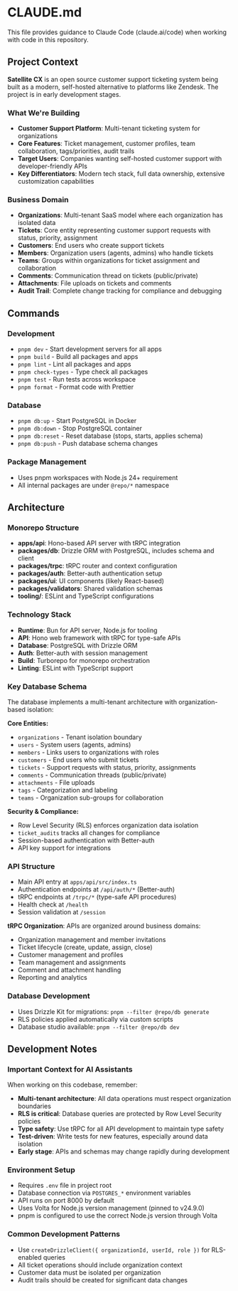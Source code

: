 # CLAUDE.md

This file provides guidance to Claude Code (claude.ai/code) when working with code in this repository.

## Project Context

**Satellite CX** is an open source customer support ticketing system being built as a modern, self-hosted alternative to platforms like Zendesk. The project is in early development stages.

### What We're Building
- **Customer Support Platform**: Multi-tenant ticketing system for organizations
- **Core Features**: Ticket management, customer profiles, team collaboration, tags/priorities, audit trails
- **Target Users**: Companies wanting self-hosted customer support with developer-friendly APIs
- **Key Differentiators**: Modern tech stack, full data ownership, extensive customization capabilities

### Business Domain
- **Organizations**: Multi-tenant SaaS model where each organization has isolated data
- **Tickets**: Core entity representing customer support requests with status, priority, assignment
- **Customers**: End users who create support tickets
- **Members**: Organization users (agents, admins) who handle tickets
- **Teams**: Groups within organizations for ticket assignment and collaboration
- **Comments**: Communication thread on tickets (public/private)
- **Attachments**: File uploads on tickets and comments
- **Audit Trail**: Complete change tracking for compliance and debugging

## Commands

### Development
- `pnpm dev` - Start development servers for all apps
- `pnpm build` - Build all packages and apps
- `pnpm lint` - Lint all packages and apps
- `pnpm check-types` - Type check all packages
- `pnpm test` - Run tests across workspace
- `pnpm format` - Format code with Prettier

### Database
- `pnpm db:up` - Start PostgreSQL in Docker
- `pnpm db:down` - Stop PostgreSQL container
- `pnpm db:reset` - Reset database (stops, starts, applies schema)
- `pnpm db:push` - Push database schema changes

### Package Management
- Uses pnpm workspaces with Node.js 24+ requirement
- All internal packages are under `@repo/*` namespace

## Architecture

### Monorepo Structure
- **apps/api**: Hono-based API server with tRPC integration
- **packages/db**: Drizzle ORM with PostgreSQL, includes schema and client
- **packages/trpc**: tRPC router and context configuration
- **packages/auth**: Better-auth authentication setup
- **packages/ui**: UI components (likely React-based)
- **packages/validators**: Shared validation schemas
- **tooling/**: ESLint and TypeScript configurations

### Technology Stack
- **Runtime**: Bun for API server, Node.js for tooling
- **API**: Hono web framework with tRPC for type-safe APIs
- **Database**: PostgreSQL with Drizzle ORM
- **Auth**: Better-auth with session management
- **Build**: Turborepo for monorepo orchestration
- **Linting**: ESLint with TypeScript support

### Key Database Schema
The database implements a multi-tenant architecture with organization-based isolation:

**Core Entities:**
- `organizations` - Tenant isolation boundary
- `users` - System users (agents, admins)
- `members` - Links users to organizations with roles
- `customers` - End users who submit tickets
- `tickets` - Support requests with status, priority, assignments
- `comments` - Communication threads (public/private)
- `attachments` - File uploads
- `tags` - Categorization and labeling
- `teams` - Organization sub-groups for collaboration

**Security & Compliance:**
- Row Level Security (RLS) enforces organization data isolation
- `ticket_audits` tracks all changes for compliance
- Session-based authentication with Better-auth
- API key support for integrations

### API Structure
- Main API entry at `apps/api/src/index.ts`
- Authentication endpoints at `/api/auth/*` (Better-auth)
- tRPC endpoints at `/trpc/*` (type-safe API procedures)
- Health check at `/health`
- Session validation at `/session`

**tRPC Organization**: APIs are organized around business domains:
- Organization management and member invitations
- Ticket lifecycle (create, update, assign, close)
- Customer management and profiles
- Team management and assignments
- Comment and attachment handling
- Reporting and analytics

### Database Development
- Uses Drizzle Kit for migrations: `pnpm --filter @repo/db generate`
- RLS policies applied automatically via custom scripts
- Database studio available: `pnpm --filter @repo/db dev`

## Development Notes

### Important Context for AI Assistants
When working on this codebase, remember:
- **Multi-tenant architecture**: All data operations must respect organization boundaries
- **RLS is critical**: Database queries are protected by Row Level Security policies
- **Type safety**: Use tRPC for all API development to maintain type safety
- **Test-driven**: Write tests for new features, especially around data isolation
- **Early stage**: APIs and schemas may change rapidly during development

### Environment Setup
- Requires `.env` file in project root
- Database connection via `POSTGRES_*` environment variables
- API runs on port 8000 by default
- Uses Volta for Node.js version management (pinned to v24.9.0)
- pnpm is configured to use the correct Node.js version through Volta

### Common Development Patterns
- Use `createDrizzleClient({ organizationId, userId, role })` for RLS-enabled queries
- All ticket operations should include organization context
- Customer data must be isolated per organization
- Audit trails should be created for significant data changes